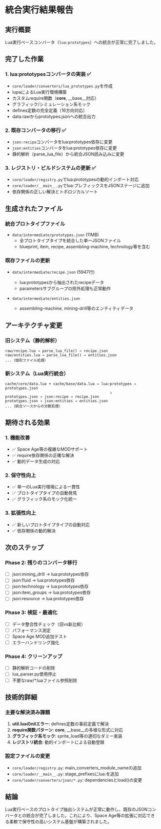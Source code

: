 # 統合実行結果報告

## 実行概要

Lua実行ベースコンバータ（`lua:prototypes`）への統合が正常に完了しました。

## 完了した作業

### 1. lua:prototypesコンバータの実装 ✅
- `core/loader/converters/lua_prototypes.py`を作成
- lupaによるLua実行環境構築
- カスタムrequire関数（__core__, __base__対応）
- グラフィック/シミュレーション系モック
- defines定数の完全定義（16方向対応）
- data.rawからprototypes.jsonへの統合出力

### 2. 既存コンバータの移行 ✅
- `json:recipe`コンバータをlua:prototypes依存に変更
- `json:entities`コンバータをlua:prototypes依存に変更
- 静的解析（parse_lua_file）から統合JSON読み込みに変更

### 3. レジストリ・ビルドシステムの更新 ✅
- `core/loader/registry.py`でlua:prototypesの動的インポート対応
- `core/loader/__main__.py`でlua:プレフィックスをJSONステージに追加
- 依存関係の正しい解決とトポロジカルソート

## 生成されたファイル

### 統合プロトタイプファイル
- `data/intermediate/prototypes.json` (11MB)
  - 全プロトタイプタイプを統合した単一JSONファイル
  - blueprint, item, recipe, assembling-machine, technology等を含む

### 既存ファイルの更新
- `data/intermediate/recipe.json` (5947行)
  - lua:prototypesから抽出されたrecipeデータ
  - parametersサブグループの除外処理も正常動作

- `data/intermediate/entities.json`
  - assembling-machine, mining-drill等のエンティティデータ

## アーキテクチャ変更

### 旧システム（静的解析）
```
raw/recipe.lua → parse_lua_file() → recipe.json
raw/entities.lua → parse_lua_file() → entities.json
...（個別ファイル処理）
```

### 新システム（Lua実行統合）
```
cache/core/data.lua + cache/base/data.lua → lua:prototypes → prototypes.json
                                                ↓
prototypes.json → json:recipe → recipe.json
prototypes.json → json:entities → entities.json
...（統合ソースからの分散処理）
```

## 期待される効果

### 1. 機能改善
- ✅ Space Age等の複雑なMODサポート
- ✅ require依存関係の正確な解決
- ✅ 動的データ生成の対応

### 2. 保守性向上
- ✅ 単一のLua実行環境による一貫性
- ✅ プロトタイプタイプの自動発見
- ✅ グラフィック系のモック化統一

### 3. 拡張性向上
- ✅ 新しいプロトタイプタイプの自動対応
- ✅ 依存関係の動的解決

## 次のステップ

### Phase 2: 残りのコンバータ移行
- [ ] json:mining_drill → lua:prototypes依存
- [ ] json:fluid → lua:prototypes依存  
- [ ] json:technology → lua:prototypes依存
- [ ] json:item_groups → lua:prototypes依存
- [ ] json:resource → lua:prototypes依存

### Phase 3: 検証・最適化
- [ ] データ整合性チェック（旧vs新比較）
- [ ] パフォーマンス測定
- [ ] Space Age MOD追加テスト
- [ ] エラーハンドリング強化

### Phase 4: クリーンアップ
- [ ] 静的解析コードの削除
- [ ] lua_parser.py使用停止
- [ ] 不要なraw/*.luaファイル参照削除

## 技術的詳細

### 主要な解決済み課題
1. **util.luaのnilエラー**: defines定数の事前定義で解決
2. **require関数パターン**: __core__, __base__の多様な形式に対応
3. **グラフィック系モック**: sprite_load等の適切なダミー実装
4. **レジストリ統合**: 動的インポートによる自動登録

### 設定ファイルの変更
- `core/loader/registry.py`: main_converters_module_nameの追加
- `core/loader/__main__.py`: stage_prefixesにlua:を追加
- `core/loader/converters/json/*.py`: dependenciesとload()の変更

## 結論

Lua実行ベースのプロトタイプ抽出システムが正常に動作し、既存のJSONコンバータとの統合が完了しました。これにより、Space Age等の拡張に対応できる柔軟で保守性の高いシステム基盤が構築されました。
